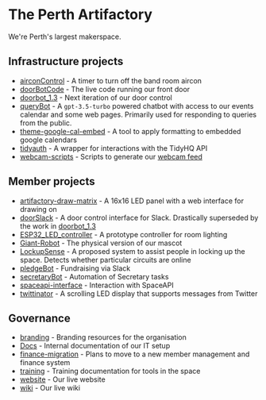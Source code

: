 # The Perth Artifactory

We're Perth's largest makerspace.

## Infrastructure projects

* [airconControl](https://github.com/Perth-Artifactory/airconControl) - A timer to turn off the band room aircon
* [doorBotCode](https://github.com/Perth-Artifactory/doorBotCode) - The live code running our front door
* [doorbot_1.3](https://github.com/Perth-Artifactory/doorbot_1.3) - Next iteration of our door control
* [queryBot](https://github.com/Perth-Artifactory/queryBot) - A `gpt-3.5-turbo` powered chatbot with access to our events calendar and some web pages. Primarily used for responding to queries from the public.
* [theme-google-cal-embed](https://github.com/Perth-Artifactory/theme-google-cal-embed) - A tool to apply formatting to embedded google calendars
* [tidyauth](https://github.com/Perth-Artifactory/tidyauth) - A wrapper for interactions with the TidyHQ API
* [webcam-scripts](https://github.com/Perth-Artifactory/webcam-scripts) - Scripts to generate our [webcam feed](https://space.artifactory.org.au)

## Member projects

* [artifactory-draw-matrix](https://github.com/Perth-Artifactory/artifactory-draw-matrix) - A 16x16 LED panel with a web interface for drawing on
* [doorSlack](https://github.com/Perth-Artifactory/doorSlack) - A door control interface for Slack. Drastically superseded by the work in [doorbot_1.3](https://github.com/Perth-Artifactory/doorbot_1.3)
* [ESP32_LED_controller](https://github.com/Perth-Artifactory/ESP32_LED_controller) - A prototype controller for room lighting
* [Giant-Robot](https://github.com/Perth-Artifactory/Giant-Robot) - The physical version of our mascot
* [LockupSense](https://github.com/Perth-Artifactory/LockupSense) - A proposed system to assist people in locking up the space. Detects whether particular circuits are online
* [pledgeBot](https://github.com/Perth-Artifactory/pledgeBot) - Fundraising via Slack
* [secretaryBot](https://github.com/Perth-Artifactory/secretaryBot) - Automation of Secretary tasks
* [spaceapi-interface](https://github.com/Perth-Artifactory/spaceapi-interface) - Interaction with SpaceAPI
* [twittinator](https://github.com/Perth-Artifactory/twittinator) - A scrolling LED display that supports messages from Twitter


## Governance

* [branding](https://github.com/Perth-Artifactory/branding) - Branding resources for the organisation
* [Docs](https://github.com/Perth-Artifactory/Docs) - Internal documentation of our IT setup
* [finance-migration](https://github.com/Perth-Artifactory/finance-migration) - Plans to move to a new member management and finance system
* [training](https://github.com/Perth-Artifactory/training) - Training documentation for tools in the space
* [website](https://github.com/Perth-Artifactory/website) - Our live website
* [wiki](https://github.com/Perth-Artifactory/wiki) - Our live wiki
